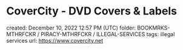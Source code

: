 # CoverCity - DVD Covers & Labels

created: December 10, 2022 12:57 PM (UTC)
folder: BOOKMRKS-MTHRFCKR / PIRACY-MTHRFCKR / ILLEGAL-SERVICES
tags: illegal services
url: https://www.covercity.net